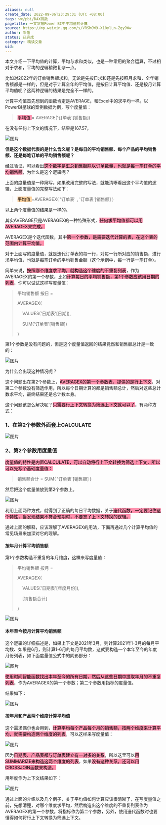 ```yaml
---
aliases: null
create_date: 2022-09-06T23:29:31 (UTC +08:00)
tags: wx/pbi/DAX函数
pagetitle: 一文掌握Power BI中平均值的计算
source: https://mp.weixin.qq.com/s/VRShOW9-X10ylLn-Zgy9Ww
author: 采悟
status: 已完成
category: 精读文章
uid: 
---
```


本文介绍一下平均值的计算，平均与求和类似，也是一种常用的聚合运算，不过相对于求和，平均的逻辑稍微复杂一点。

比如对2022年的订单销售额求和，无论是先按日求和还是先按照月求和，全年销售额都是一样的，但是对于计算全年的平均值，是按日计算平均值、还是按月计算平均值呢？这两种逻辑的结果是完全不一样的。

计算平均值首先想到的函数肯定是AVERAGE，和Excel中的求平均一样。以PowerBI星球的案例数据为例，写个度量值：

> <mark style="background: #FF5582A6;">平均值 </mark>\= AVERAGE('订单表'\[销售额\])

在没有任何上下文的情况下，结果是167.57。

![图片](https://mmbiz.qpic.cn/mmbiz_png/aHEbZtANQJO5zoYR6pbK9IbeSSraiaQlPzwE8ve8Rd8u9JaV8V53sYVpcbaEEULDoTHiabms3icW9JNrS1bpFgxIQ/640?wx_fmt=png&wxfrom=5&wx_lazy=1&wx_co=1)

**但是这个数据代表的是什么含义呢？是每日的平均销售额、每个产品的平均销售额、还是每笔订单的平均销售额呢？**

经过验证，可以看出<mark style="background: #FF5582A6;">这个数字是汇总销售额除以订单数量，也就是每一笔订单的平均销售额</mark>，为什么是这个逻辑呢？

上面的度量值是一种简写，如果改用完整的写法，就能清晰看出这个平均值的逻辑，上面度量值的完整写法如下：

> <mark style="background: #FFB86CA6;">平均值 </mark>\=AVERAGEX( '订单表' , '订单表'\[销售额\] )

以上两个度量值的结果是一样的。

其实AVERAGE只是AVERAGEX的一种特殊形式，<mark style="background: #FF5582A6;">任何求平均值都可以用AVERAGEX来完成。</mark>

AVERAGEX是个迭代函数，其中<mark style="background: #FF5582A6;">第一个参数，是需要迭代计算的表，在这个表的范围内计算平均值。</mark>

对于上面写的度量值，就是迭代订单表的每一行，对每一行所对应的销售额，进行求平均值，也就是每笔订单的平均销售金额（这个示例中，每一行是一笔订单）。

简单来说，<mark style="background: #FF5582A6;">按照哪个维度求平均，就构造这个维度的不重复列表</mark>，作为AVERAGEX的第一个参数，比如<mark style="background: #FF5582A6;">计算每日的平均销售额，第1个参数应该用日期的列表</mark>，你可以试试这样写度量值：

> 平均销售额 按日 =
> 
> AVERAGEX(
> 
>     VALUES('日期表'\[日期\]),
> 
>     SUM('订单表'\[销售额\])
> 
> )

第1个参数是没有问题的，但是这个度量值返回的结果竟然和销售额总计是一致的：

![图片](https://mmbiz.qpic.cn/mmbiz_png/aHEbZtANQJO5zoYR6pbK9IbeSSraiaQlPLrq80hEHHrygjVfj6jPqxdrMKkSic5bFhNgasZI6KVBq8RzuLyHGHVQ/640?wx_fmt=png&wxfrom=5&wx_lazy=1&wx_co=1)

为什么会出现这种情况呢？

这个问题出在第2个参数上，<mark style="background: #FF5582A6;">AVERAGEX的第一个参数表，提供的是行上下文</mark>，对第二个参数没有筛选作用，所以每个日期计算的都是销售额总计，然后对这些总计数求平均，最终结果还是总计数本身。  

这个问题该怎么解决呢？<mark style="background: #FF5582A6;">只需要行上下文转换为筛选上下文就可以了</mark>，有两种方式：  

### **1、在第2个参数外面套上CALCULATE**

![图片](https://mmbiz.qpic.cn/mmbiz_png/aHEbZtANQJO5zoYR6pbK9IbeSSraiaQlPX7NauCG7fetoC9yKGHM5HIuicpyiaamYAicoFiax36icoGrW0lYlSdytnibA/640?wx_fmt=png&wxfrom=5&wx_lazy=1&wx_co=1)

### **2、第2个参数用度量值**

<mark style="background: #FF5582A6;">度量值的特性是内置CALCULATE，可以自动将行上下文转换为筛选上下文，所以可以先写个基础度量值：  </mark>

> 销售额合计 \= SUM( '订单表'\[销售额\] )

然后把这个度量值放到第2个参数上。

![图片](https://mmbiz.qpic.cn/mmbiz_png/aHEbZtANQJO5zoYR6pbK9IbeSSraiaQlPhmpeCSg8yTzibprOMjMWibCic3icQJ3gK3nTGHSsgWZGSiaqQAcTpDm2wmw/640?wx_fmt=png&wxfrom=5&wx_lazy=1&wx_co=1)

利用上面两种方式，就得到了正确的每日平均数据，关于<mark style="background: #FF5582A6;">迭代函数，一定要记住这个特性，当发现结果不符合预期时，不要忘了上下文转换的逻辑。</mark>

通过上面的解释，应该理解了AVERAGEX的用法，下面再通过几个计算平均值的常见场景来加深对它的理解。

#### **按年月计算平均销售额**

第1个参数构造不重复的年月维度，这样来写度量值：  

> 平均销售额 按月 \=
> 
> AVERAGEX(
> 
>     VALUES('日期表'\[年度月份\]),
> 
>     \[销售额合计\]
> 
> )

![图片](https://mmbiz.qpic.cn/mmbiz_png/aHEbZtANQJO5zoYR6pbK9IbeSSraiaQlPEEMRlYjibOKKJGnr9JnSft4kAKzyTs8icg7SeAAWJ1ZWl3WNxC09c0nQ/640?wx_fmt=png&wxfrom=5&wx_lazy=1&wx_co=1)

#### **本年至今按月计算平均销售额**

这个逻辑的详细描述是，如果上下文是2021年3月，则计算2021年1-3月的每月平均数、如果是6月，则计算1-6月的每月平均数，这就要构造一个本年至今的年度月份列表，如下面度量值公式中的阴影部分：

![图片](https://mmbiz.qpic.cn/mmbiz_png/aHEbZtANQJO5zoYR6pbK9IbeSSraiaQlP1nMCEhZSGhQkuPzOyZO3nFBIPx2YExlb5lVy19DyaSoAjEK6v6fFew/640?wx_fmt=png&wxfrom=5&wx_lazy=1&wx_co=1)

<mark style="background: #FF5582A6;">使用时间智能函数找出本年至今的所有日期，然后从这些日期中提取年月的不重复列表</mark>，作为AVERAGEX的第一个参数；第二个参数用指标的度量值。

结果如下：

![图片](https://mmbiz.qpic.cn/mmbiz_png/aHEbZtANQJO5zoYR6pbK9IbeSSraiaQlPyCunUmawDXHfNPrLSAB9zB4Z6BqpRWicQr95TJ2aQpzJlRb3dpbu3RA/640?wx_fmt=png&wxfrom=5&wx_lazy=1&wx_co=1)

#### **按年月和产品两个维度计算平均值**

这个需求偶尔也会用到，<mark style="background: #FF5582A6;">计算平均每个产品每个月的销售额，按两个维度来计算平均，就需要构造两个维度的列表</mark>，可以这样来写度量值：

![图片](https://mmbiz.qpic.cn/mmbiz_png/aHEbZtANQJO5zoYR6pbK9IbeSSraiaQlPyhJGereHh20c4OVumTMf98LH2gSsbCXYDWOz10ia7NE1H6DGjYuUrBg/640?wx_fmt=png&wxfrom=5&wx_lazy=1&wx_co=1)

因为<mark style="background: #FF5582A6;">日期表、产品表都与订单表建立有一对多的关系</mark>，所以这里可以<mark style="background: #FF5582A6;">用SUMMARIZE来构造这两个维度的列表</mark>，如果<mark style="background: #FF5582A6;">没有这种关系，还可以用CROSSJOIN函数来构造。</mark>

用年度作为上下文结果如下：

![图片](https://mmbiz.qpic.cn/mmbiz_png/aHEbZtANQJO5zoYR6pbK9IbeSSraiaQlPy0gzAFL0sYfpP2EC7uP1Bxhib4ibwjvhHeRZUsk3grNBuuYJZSIdMrvg/640?wx_fmt=png&wxfrom=5&wx_lazy=1&wx_co=1)

通过上面的介绍以及几个例子，关于平均值如何计算应该很清晰了，在写度量值之前，先想清楚，对哪个维度求平均，然后构造出这个维度的不重复列表作为AVERAGEX的第一个参数，将指标作为第二个参数，另外，使用迭代函数时也要懂得如何将行上下文转换为筛选上下文。
